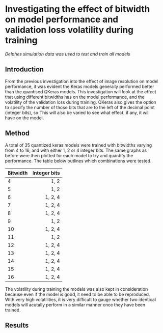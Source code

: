 # Investigating the effect of bitwidth on model performance and validation loss volatility during training
*Delphes simulation data was used to test and train all models*

## Introduction
From the previous investigation into the effect of image resolution on model performance, it was evident the Keras models generally performed better than the quantised QKeras models. This investigation will look at the effect that using different bitwidths has on the model performance, and the volatility of the validation loss during training. QKeras also gives the option to specify the number of those bits that are to the left of the decimal point (integer bits), so This will also be varied to see what  effect, if any, it will have on the model.

## Method
A total of 35 quantized keras models were trained with bitwidths varying from 4 to 16, and with either 1, 2 or 4 integer bits. The same graphs as before were then plotted for each model to try and quantify the performance. The table below outlines which combinations were tested.

|Bitwidth | Integer bits |
|:--------| ------------:|
|4|1, 2|
|5|1, 2|
|6|1, 2, 4|
|7|1, 2, 4|
|8|1, 2, 4|
|9|1, 2|
|10|1, 2, 4|
|11|1, 2|
|12|1, 2, 4|
|13|1, 2, 4|
|14|1, 2, 4|
|15|1, 2, 4|
|16|1, 2, 4|

The volatility during training the models was also kept in consideration because even if the model is good, it need to be able to be reproduced. With very high volatilities, it is very difficult to gauge whether two identical models will acutally perform in a similar manner once they have been trained.

## Results




